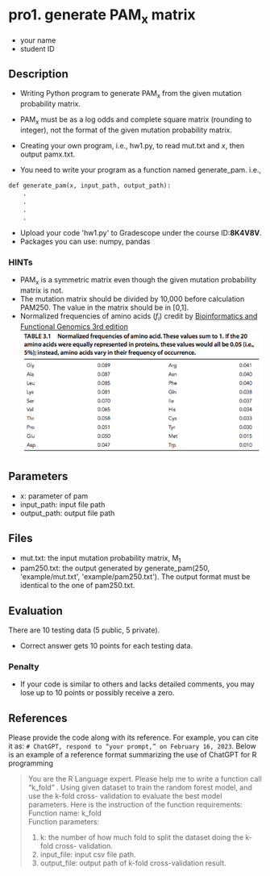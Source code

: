 # pro1. generate PAM<sub>x</sub> matrix
* your name
* student ID

## Description

* Writing Python program to generate PAM<sub>x</sub> from the given mutation probability matrix.
* PAM<sub>x</sub> must be as a log odds and complete square matrix (rounding to integer), not the format of the given mutation probability matrix.
* Creating your own program, i.e., hw1.py, to read mut.txt and *x*, then output pamx.txt.

* You need to write your program as a function named generate_pam. i.e.,
```
def generate_pam(x, input_path, output_path):
    .
    .
    .
    .
```
* Upload your code 'hw1.py' to Gradescope under the course ID:**8K4V8V**.
* Packages you can use: numpy, pandas

### HINTs
* PAM<sub>x</sub> is a symmetric matrix even though the given mutation probability matrix is not.
* The mutation matrix should be divided by 10,000 before calculation PAM250. The value in the matrix should be in [0,1].
* Normalized frequencies of amino acids (<I>f<sub>i</sub></I>) credit by [Bioinformatics and Functional Genomics 3rd edition](https://www.wiley.com/en-us/Bioinformatics+and+Functional+Genomics,+3rd+Edition-p-9781118581780) 
![image](frequent.png)

## Parameters

* x: parameter of pam
* input_path: input file path
* output_path: output file path


## Files

* mut.txt: the input mutation probability matrix, M<sub>1</sub>
* pam250.txt: the output generated by generate_pam(250, 'example/mut.txt', 'example/pam250.txt'). The output format must be identical to the one of pam250.txt.


## Evaluation

There are 10 testing data (5 public, 5 private). 
* Correct answer gets 10 points for each testing data.


### Penalty

* If your code is similar to others and lacks detailed comments, you may lose up to 10 points or possibly receive a zero.

## References
Please provide the code along with its reference. For example, you can cite it as: ```# ChatGPT, respond to “your prompt,” on February 16, 2023```. Below is an example of a reference format summarizing the use of ChatGPT for R programming

>You are the R Language expert.
>Please help me to write a function call “k_fold” .
>Using given dataset to train the random forest model, and use the k-fold cross- validation to evaluate the best model parameters. Here is the instruction of the function requirements:\
>Function name: k_fold\
>Function parameters:
>1. k: the number of how much fold to split the dataset doing the k-fold cross- validation.
>2. input_file: input csv file path.
>3. output_file: output path of k-fold cross-validation result.
